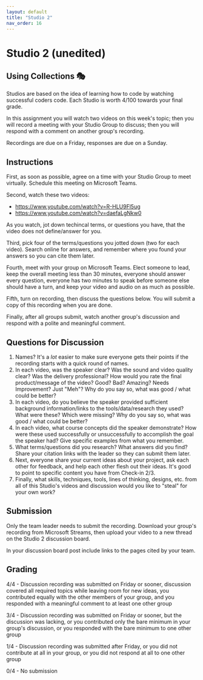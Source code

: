 ```yaml
---
layout: default
title: "Studio 2"
nav_order: 16
---
```


# Studio 2 (unedited)

## Using Collections 🎭

Studios are based on the idea of learning how to code by watching successful coders code. Each Studio is worth 4/100 towards your final grade.

In this assignment you will watch two videos on this week's topic; then you will record a meeting with your Studio Group to discuss; then you will respond with a comment on another group's recording.

Recordings are due on a Friday, responses are due on a Sunday.

## Instructions

First, as soon as possible, agree on a time with your Studio Group to meet virtually. Schedule this meeting on Microsoft Teams.

Second, watch these two videos:

- <https://www.youtube.com/watch?v=R-HLU9Fl5ug>
- <https://www.youtube.com/watch?v=daefaLgNkw0>

As you watch, jot down techincal terms, or questions you have, that the video does not define/answer for you.

Third, pick four of the terms/questions you jotted down (two for each video). Search online for answers, and remember where you found your answers so you can cite them later.

Fourth, meet with your group on Microsoft Teams. Elect someone to lead, keep the overall meeting less than 30 minutes, everyone should answer every question, everyone has two minutes to speak before someone else should have a turn, and keep your video and audio on as much as possible.

Fifth, turn on recording, then discuss the questions below. You will submit a copy of this recording when you are done.

Finally, after all groups submit, watch another group's discussion and respond with a polite and meaningful comment.

## Questions for Discussion

1. Names? It's a *lot* easier to make sure everyone gets their points if the recording starts with a quick round of names.
2. In each video, was the speaker clear? Was the sound and video quality clear? Was the delivery professional? How would you rate the final product/message of the video? Good? Bad? Amazing? Needs Improvement? Just "Meh"? Why do you say so, what was good / what could be better?
3. In each video, do you believe the speaker provided sufficient background information/links to the tools/data/research they used? What were these? Which were missing? Why do you say so, what was good / what could be better?
4. In each video, what course concepts did the speaker demonstrate? How were these used successfully or unsuccessfully to accomplish the goal the speaker had? Give specific examples from what you remember.
5. What terms/questions did you research? What answers did you find? Share your citation links with the leader so they can submit them later.
6. Next, everyone share your current ideas about your project, ask each other for feedback, and help each other flesh out their ideas. It's good to point to specific content you have from Check-in 2/3.
7. Finally, what skills, techniques, tools, lines of thinking, designs, etc. from all of this Studio's videos and discussion would you like to "steal" for your own work?

## Submission

Only the team leader needs to submit the recording. Download your group's recording from Microsoft Streams, then upload your video to a new thread on the Studio 2 discussion board.

In your discussion board post include links to the pages cited by your team.

## Grading

4/4 - Discussion recording was submitted on Friday or sooner, discussion covered all required topics while leaving room for new ideas, you contributed equally with the other members of your group, and you responded with a meaningful comment to at least one other group

3/4 - Discussion recording was submitted on Friday or sooner, but the discussion was lacking, or you contributed only the bare minimum in your group's discussion, or you responded with the bare minimum to one other group

1/4 - Discussion recording was submitted after Friday, or you did not contribute at all in your group, or you did not respond at all to one other group

0/4 - No submission